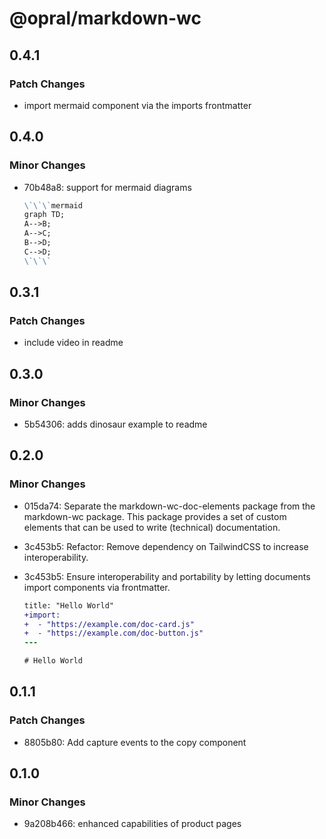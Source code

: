 # @opral/markdown-wc

## 0.4.1

### Patch Changes

- import mermaid component via the imports frontmatter

## 0.4.0

### Minor Changes

- 70b48a8: support for mermaid diagrams

  ```markdown
  \`\`\`mermaid
  graph TD;
  A-->B;
  A-->C;
  B-->D;
  C-->D;
  \`\`\`
  ```

## 0.3.1

### Patch Changes

- include video in readme

## 0.3.0

### Minor Changes

- 5b54306: adds dinosaur example to readme

## 0.2.0

### Minor Changes

- 015da74: Separate the markdown-wc-doc-elements package from the markdown-wc package. This package provides a set of custom elements that can be used to write (technical) documentation.
- 3c453b5: Refactor: Remove dependency on TailwindCSS to increase interoperability.
- 3c453b5: Ensure interoperability and portability by letting documents import components via frontmatter.

  ```diff
  title: "Hello World"
  +import:
  +  - "https://example.com/doc-card.js"
  +  - "https://example.com/doc-button.js"
  ---

  # Hello World
  ```

## 0.1.1

### Patch Changes

- 8805b80: Add capture events to the copy component

## 0.1.0

### Minor Changes

- 9a208b466: enhanced capabilities of product pages
